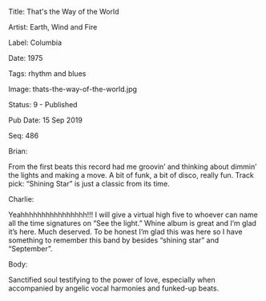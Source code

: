 Title:  That's the Way of the World

Artist: Earth, Wind and Fire

Label:  Columbia

Date:   1975

Tags:   rhythm and blues

Image:  thats-the-way-of-the-world.jpg

Status: 9 - Published

Pub Date: 15 Sep 2019

Seq:    486

Brian: 

From the first beats this record had me groovin’ and thinking about dimmin’ the lights and making a move. A bit of funk, a bit of disco, really fun. Track pick: “Shining Star” is just a classic from its time. 


Charlie: 

Yeahhhhhhhhhhhhhhhh!!! I will give a virtual high five to whoever can name all the time signatures on “See the light.” Whine album is great and I’m glad it’s here. Much deserved. To be honest I’m glad this was here so I have something to remember this band by besides “shining star” and “September”. 


Body: 

Sanctified soul testifying to the power of love, especially when accompanied by angelic vocal harmonies and funked-up beats. 


